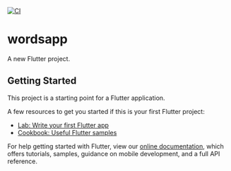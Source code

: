 [![CI](https://github.com/Anstroy/flutter-wordapp/actions/workflows/main.yml/badge.svg)](https://github.com/Anstroy/flutter-wordapp/actions/workflows/main.yml)

# wordsapp

A new Flutter project.

## Getting Started

This project is a starting point for a Flutter application.

A few resources to get you started if this is your first Flutter project:

- [Lab: Write your first Flutter app](https://flutter.dev/docs/get-started/codelab)
- [Cookbook: Useful Flutter samples](https://flutter.dev/docs/cookbook)

For help getting started with Flutter, view our
[online documentation](https://flutter.dev/docs), which offers tutorials,
samples, guidance on mobile development, and a full API reference.
